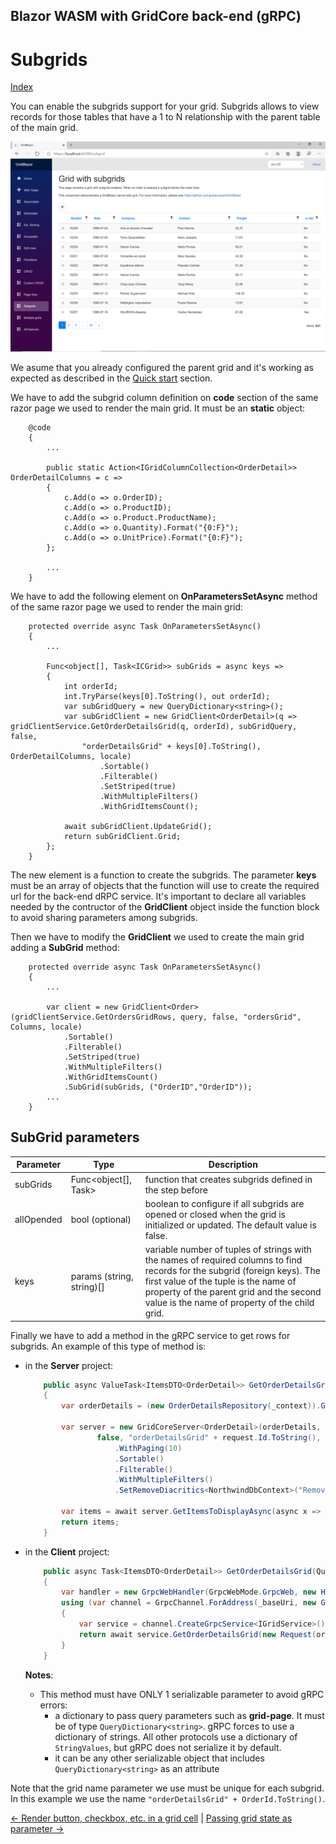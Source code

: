 ## Blazor WASM with GridCore back-end (gRPC)

# Subgrids

[Index](Documentation.md)

You can enable the subgrids support for your grid. Subgrids allows to view records for those tables that have a 1 to N relationship with the parent table of the main grid.

![](../images/Subgrids.png)

We asume that you already configured the parent grid and it's working as expected as described in the [Quick start](Quick_start.md) section.

We have to add the subgrid column definition on **code** section of the same razor page we used to render the main grid. It must be an **static** object:

```razor
    @code
    {
        ...
        
        public static Action<IGridColumnCollection<OrderDetail>> OrderDetailColumns = c =>
        {
            c.Add(o => o.OrderID);
            c.Add(o => o.ProductID);
            c.Add(o => o.Product.ProductName);
            c.Add(o => o.Quantity).Format("{0:F}");
            c.Add(o => o.UnitPrice).Format("{0:F}");
        };

        ...
    }
```

We have to add the following element on **OnParametersSetAsync** method of the same razor page we used to render the main grid:

```razor
    protected override async Task OnParametersSetAsync()
    {
        ...
        
        Func<object[], Task<ICGrid>> subGrids = async keys =>
        {
            int orderId;
            int.TryParse(keys[0].ToString(), out orderId);
            var subGridQuery = new QueryDictionary<string>();
            var subGridClient = new GridClient<OrderDetail>(q => gridClientService.GetOrderDetailsGrid(q, orderId), subGridQuery, false,
                "orderDetailsGrid" + keys[0].ToString(), OrderDetailColumns, locale)
                    .Sortable()
                    .Filterable()
                    .SetStriped(true)
                    .WithMultipleFilters()
                    .WithGridItemsCount();

            await subGridClient.UpdateGrid();
            return subGridClient.Grid;
        };
    }
```

The new element is a function to create the subgrids. The parameter **keys** must be an array of objects that the function will use to create the required url for the back-end dRPC service. It's important to declare all variables needed by the contructor of the **GridClient** object inside the function block to avoid sharing parameters among subgrids. 

Then we have to modify the **GridClient** we used to create the main grid adding a **SubGrid** method:

```razor
    protected override async Task OnParametersSetAsync()
    {
        ...

        var client = new GridClient<Order>(gridClientService.GetOrdersGridRows, query, false, "ordersGrid", Columns, locale)
            .Sortable()
            .Filterable()
            .SetStriped(true)
            .WithMultipleFilters()
            .WithGridItemsCount()
            .SubGrid(subGrids, ("OrderID","OrderID"));
        ...
    }
```

## SubGrid parameters

Parameter | Type | Description
--------- | ---- | -----------
subGrids | Func<object[], Task<ICGrid>> | function that creates subgrids defined in the step before
allOpended | bool (optional) | boolean to configure if all subgrids are opened or closed when the grid is initialized or updated. The default value is false.
keys | params (string, string)[] | variable number of tuples of strings with the names of required columns to find records for the subgrid (foreign keys). The first value of the tuple is the name of property of the parent grid and the second value is the name of property of the child grid.


Finally we have to add a method in the gRPC service to get rows for subgrids. An example of this type of method is: 

* in the **Server** project:
    ```c#
        public async ValueTask<ItemsDTO<OrderDetail>> GetOrderDetailsGrid(Request request)
        {
            var orderDetails = (new OrderDetailsRepository(_context)).GetForOrder(request.Id);

            var server = new GridCoreServer<OrderDetail>(orderDetails, request.Query,
                    false, "orderDetailsGrid" + request.Id.ToString(), ColumnCollections.OrderDetailColumns)
                        .WithPaging(10)
                        .Sortable()
                        .Filterable()
                        .WithMultipleFilters()
                        .SetRemoveDiacritics<NorthwindDbContext>("RemoveDiacritics");

            var items = await server.GetItemsToDisplayAsync(async x => await x.ToListAsync());
            return items;
        }
     ```

* in the **Client** project:
    ```c#
        public async Task<ItemsDTO<OrderDetail>> GetOrderDetailsGrid(QueryDictionary<string> query, int orderId)
        {
            var handler = new GrpcWebHandler(GrpcWebMode.GrpcWeb, new HttpClientHandler());
            using (var channel = GrpcChannel.ForAddress(_baseUri, new GrpcChannelOptions() { HttpClient = new HttpClient(handler) }))
            {
                var service = channel.CreateGrpcService<IGridService>();
                return await service.GetOrderDetailsGrid(new Request(orderId, query));
            }
        }
     ```

    **Notes**:
    * This method must have ONLY 1 serializable parameter to avoid gRPC errors:
        * a dictionary to pass query parameters such as **grid-page**. It must be of type ```QueryDictionary<string>```. gRPC forces to use a dictionary of strings. All other protocols use a dictionary of ```StringValues```, but gRPC does not serialize it by default.
        * it can be any other serializable object that includes ```QueryDictionary<string>``` as an attribute

Note that the grid name parameter we use must be unique for each subgrid. In this example we use the name ```"orderDetailsGrid" + OrderId.ToString()```.

[<- Render button, checkbox, etc. in a grid cell](Render_button_checkbox_etc_in_a_grid_cell.md) | [Passing grid state as parameter ->](Passing_grid_state_as_parameter.md)